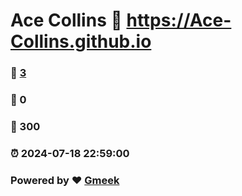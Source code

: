 # Ace Collins :link: https://Ace-Collins.github.io 
### :page_facing_up: [3](https://Ace-Collins.github.io/tag.html) 
### :speech_balloon: 0 
### :hibiscus: 300 
### :alarm_clock: 2024-07-18 22:59:00 
### Powered by :heart: [Gmeek](https://github.com/Meekdai/Gmeek)
